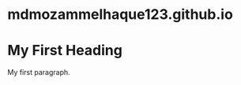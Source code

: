 # mdmozammelhaque123.github.io
<!DOCTYPE html>
<html>
<body>

<h1>My First Heading</h1>
<p>My first paragraph.</p>

</body>
</html>
